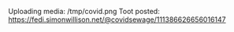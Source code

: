 Uploading media: /tmp/covid.png
Toot posted: https://fedi.simonwillison.net/@covidsewage/111386626656016147
